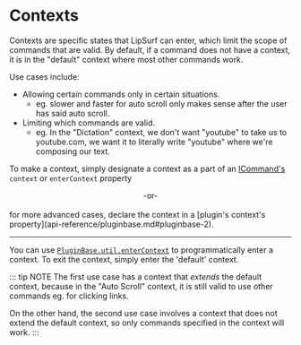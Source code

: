 # Contexts

Contexts are specific states that LipSurf can enter, which limit the scope of commands that are valid. By default, if a command does not have a context, it is in the "default" context where most other commands work.

Use cases include:
 * Allowing certain commands only in certain situations.
    * eg. <span class="voice-cmd">slower</span> and <span class="voice-cmd">faster</span> for <span class="voice-cmd">auto scroll</span> only makes sense after the user has said <span class="voice-cmd">auto scroll</span>.
 * Limiting which commands are valid. 
    * eg. In the "Dictation" context, we don't want "youtube" to take us to youtube.com, we want it to literally write "youtube" where we're composing our text.

 To make a context, simply designate a context as a part of an [ICommand's](/api-reference/command.md#icommand) `context` or `enterContext` property
 <br>
 <center>-or-</center>
 <br>
 for more advanced cases, declare the context in a [plugin's context's property](api-reference/pluginbase.md#pluginbase-2).

---------------------

You can use [`PluginBase.util.enterContext`](api-reference/pluginbase.md#pluginbase-util) to programmatically enter a context. To exit the context, simply enter the 'default' context.

::: tip NOTE
The first use case has a context that _extends_ the default context, because in the "Auto Scroll" context, it is still valid to use other commands eg. for clicking links.

On the other hand, the second use case involves a context that does
not extend the default context, so only commands specified in the context will work.
:::